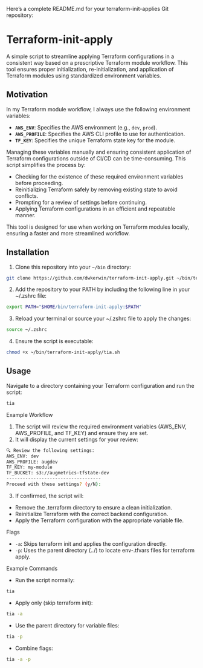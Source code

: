Here’s a complete README.md for your terraform-init-applies Git repository:

# Terraform-init-apply

A simple script to streamline applying Terraform configurations in a consistent way based on a prescriptive Terraform module workflow. This tool ensures proper initialization, re-initialization, and application of Terraform modules using standardized environment variables.

## Motivation

In my Terraform module workflow, I always use the following environment variables:

- **`AWS_ENV`**: Specifies the AWS environment (e.g., `dev`, `prod`).
- **`AWS_PROFILE`**: Specifies the AWS CLI profile to use for authentication.
- **`TF_KEY`**: Specifies the unique Terraform state key for the module.

Managing these variables manually and ensuring consistent application of Terraform configurations outside of CI/CD can be time-consuming. This script simplifies the process by:

- Checking for the existence of these required environment variables before proceeding.
- Reinitializing Terraform safely by removing existing state to avoid conflicts.
- Prompting for a review of settings before continuing.
- Applying Terraform configurations in an efficient and repeatable manner.

This tool is designed for use when working on Terraform modules locally, ensuring a faster and more streamlined workflow.

## Installation

1. Clone this repository into your `~/bin` directory:

```bash
git clone https://github.com/dwkerwin/terraform-init-apply.git ~/bin/terraform-init-apply
```

2. Add the repository to your PATH by including the following line in your ~/.zshrc file:

```bash
export PATH="$HOME/bin/terraform-init-apply:$PATH"
```

3. Reload your terminal or source your ~/.zshrc file to apply the changes:

```bash
source ~/.zshrc
```

4. Ensure the script is executable:

```bash
chmod +x ~/bin/terraform-init-apply/tia.sh
```

## Usage

Navigate to a directory containing your Terraform configuration and run the script:

```bash
tia
```

Example Workflow

1.	The script will review the required environment variables (AWS_ENV, AWS_PROFILE, and TF_KEY) and ensure they are set.
2.	It will display the current settings for your review:

```bash
🔍 Review the following settings:
AWS_ENV: dev
AWS_PROFILE: augdev
TF_KEY: my-module
TF_BUCKET: s3://augmetrics-tfstate-dev
-----------------------------------
Proceed with these settings? (y/N):
```


3.	If confirmed, the script will:

- Remove the .terraform directory to ensure a clean initialization.
- Reinitialize Terraform with the correct backend configuration.
- Apply the Terraform configuration with the appropriate variable file.

Flags

- `-a`: Skips terraform init and applies the configuration directly.
- `-p`: Uses the parent directory (../) to locate env-<environment>.tfvars files for terraform apply.

Example Commands

- Run the script normally:

```bash
tia
```

- Apply only (skip terraform init):

```bash
tia -a
```

- Use the parent directory for variable files:

```bash
tia -p
```

- Combine flags:

```bash
tia -a -p
```
